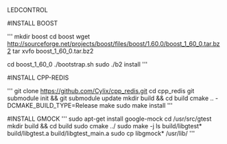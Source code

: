 LEDCONTROL

#INSTALL BOOST

'''
mkdir boost
cd boost
wget http://sourceforge.net/projects/boost/files/boost/1.60.0/boost_1_60_0.tar.bz2
tar xvfo boost_1_60_0.tar.bz2

cd boost_1_60_0
./bootstrap.sh
sudo ./b2 install
'''

#INSTALL CPP-REDIS

'''
git clone https://github.com/Cylix/cpp_redis.git
cd cpp_redis
git submodule init && git submodule update
mkdir build && cd build
cmake .. -DCMAKE_BUILD_TYPE=Release
make
sudo make install
'''

#INSTALL GMOCK
'''
sudo apt-get install google-mock
cd /usr/src/gtest
mkdir build && cd build
sudo cmake ../
sudo make -j
ls build/libgtest*
build/libgtest.a  build/libgtest_main.a
sudo cp libgmock* /usr/lib/
'''